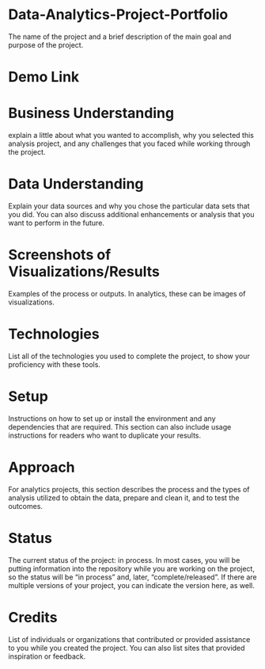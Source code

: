 # Data-Analytics-Project-Portfolio
The name of the project and a brief description of the main goal and purpose of the project.

# Demo Link

# Business Understanding
explain a little about what you wanted to accomplish, why you selected this analysis project, and any challenges that you faced while working through the project.

# Data Understanding
Explain your data sources and why you chose the particular data sets that you did. You can also discuss additional enhancements or analysis that you want to perform in the future.

# Screenshots of Visualizations/Results
Examples of the process or outputs. In analytics, these can be images of visualizations.

# Technologies
List all of the technologies you used to complete the project, to show your proficiency with these tools.

# Setup
Instructions on how to set up or install the environment and any dependencies that are required. 
This section can also include usage instructions for readers who want to duplicate your results.

# Approach
For analytics projects, this section describes the process and the types of analysis utilized to obtain the data, prepare and clean it, and to test the outcomes.

# Status
The current status of the project: in process.
In most cases, you will be putting information into the repository while you are working on the project, so the status will be “in process” and, later, “complete/released”. 
If there are multiple versions of your project, you can indicate the version here, as well.

# Credits
List of individuals or organizations that contributed or provided assistance to you while you created the project. 
You can also list sites that provided inspiration or feedback.
